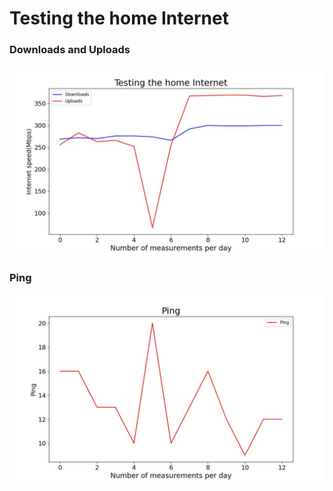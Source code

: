 # Testing the home Internet
### Downloads and Uploads
![alt text](img/grapsh.jpg)
### Ping
![alt text](img/ping.jpg)